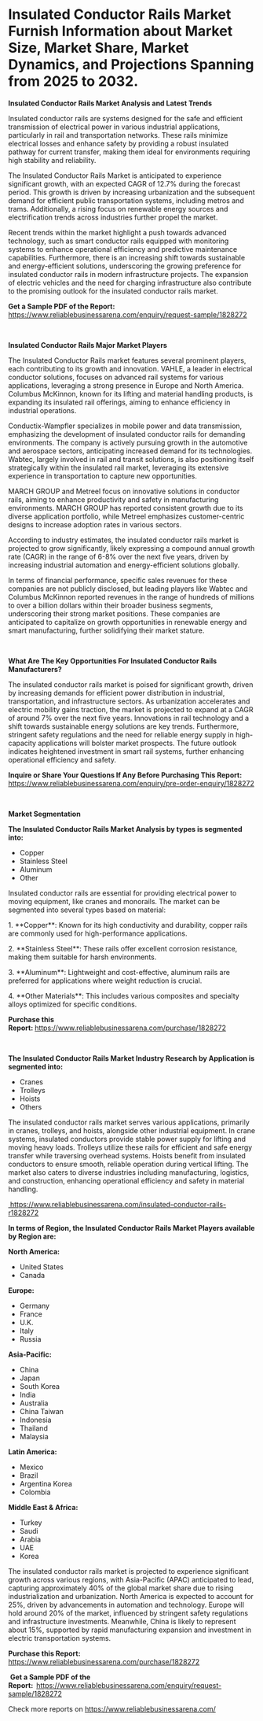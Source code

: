 <p><h1>Insulated Conductor Rails Market Furnish Information about Market Size, Market Share, Market Dynamics, and Projections Spanning from 2025 to 2032.</h1></p><p><strong>Insulated Conductor Rails Market Analysis and Latest Trends</strong></p>
<p><p>Insulated conductor rails are systems designed for the safe and efficient transmission of electrical power in various industrial applications, particularly in rail and transportation networks. These rails minimize electrical losses and enhance safety by providing a robust insulated pathway for current transfer, making them ideal for environments requiring high stability and reliability.</p><p>The Insulated Conductor Rails Market is anticipated to experience significant growth, with an expected CAGR of 12.7% during the forecast period. This growth is driven by increasing urbanization and the subsequent demand for efficient public transportation systems, including metros and trams. Additionally, a rising focus on renewable energy sources and electrification trends across industries further propel the market.</p><p>Recent trends within the market highlight a push towards advanced technology, such as smart conductor rails equipped with monitoring systems to enhance operational efficiency and predictive maintenance capabilities. Furthermore, there is an increasing shift towards sustainable and energy-efficient solutions, underscoring the growing preference for insulated conductor rails in modern infrastructure projects. The expansion of electric vehicles and the need for charging infrastructure also contribute to the promising outlook for the insulated conductor rails market.</p></p>
<p><strong>Get a Sample PDF of the Report:&nbsp;</strong> <a href="https://www.reliablebusinessarena.com/enquiry/request-sample/1828272?utm_campaign=3183&utm_medium=2&utm_source=Github&utm_content=ia&utm_term=03042025&utm_id=insulated-conductor-rails">https://www.reliablebusinessarena.com/enquiry/request-sample/1828272</a></p>
<p>&nbsp;</p>
<p><strong>Insulated Conductor Rails Major Market Players</strong></p>
<p><p>The Insulated Conductor Rails market features several prominent players, each contributing to its growth and innovation. VAHLE, a leader in electrical conductor solutions, focuses on advanced rail systems for various applications, leveraging a strong presence in Europe and North America. Columbus McKinnon, known for its lifting and material handling products, is expanding its insulated rail offerings, aiming to enhance efficiency in industrial operations.</p><p>Conductix-Wampfler specializes in mobile power and data transmission, emphasizing the development of insulated conductor rails for demanding environments. The company is actively pursuing growth in the automotive and aerospace sectors, anticipating increased demand for its technologies. Wabtec, largely involved in rail and transit solutions, is also positioning itself strategically within the insulated rail market, leveraging its extensive experience in transportation to capture new opportunities.</p><p>MARCH GROUP and Metreel focus on innovative solutions in conductor rails, aiming to enhance productivity and safety in manufacturing environments. MARCH GROUP has reported consistent growth due to its diverse application portfolio, while Metreel emphasizes customer-centric designs to increase adoption rates in various sectors.</p><p>According to industry estimates, the insulated conductor rails market is projected to grow significantly, likely expressing a compound annual growth rate (CAGR) in the range of 6-8% over the next five years, driven by increasing industrial automation and energy-efficient solutions globally.</p><p>In terms of financial performance, specific sales revenues for these companies are not publicly disclosed, but leading players like Wabtec and Columbus McKinnon reported revenues in the range of hundreds of millions to over a billion dollars within their broader business segments, underscoring their strong market positions. These companies are anticipated to capitalize on growth opportunities in renewable energy and smart manufacturing, further solidifying their market stature.</p></p>
<p>&nbsp;</p>
<p><strong>What Are The Key Opportunities For Insulated Conductor Rails Manufacturers?</strong></p>
<p><p>The insulated conductor rails market is poised for significant growth, driven by increasing demands for efficient power distribution in industrial, transportation, and infrastructure sectors. As urbanization accelerates and electric mobility gains traction, the market is projected to expand at a CAGR of around 7% over the next five years. Innovations in rail technology and a shift towards sustainable energy solutions are key trends. Furthermore, stringent safety regulations and the need for reliable energy supply in high-capacity applications will bolster market prospects. The future outlook indicates heightened investment in smart rail systems, further enhancing operational efficiency and safety.</p></p>
<p><strong>Inquire or Share Your Questions If Any Before Purchasing This Report:</strong> <a href="https://www.reliablebusinessarena.com/enquiry/pre-order-enquiry/1828272?utm_campaign=3183&utm_medium=2&utm_source=Github&utm_content=ia&utm_term=03042025&utm_id=insulated-conductor-rails">https://www.reliablebusinessarena.com/enquiry/pre-order-enquiry/1828272</a></p>
<p>&nbsp;</p>
<p><strong>Market Segmentation</strong></p>
<p><strong>The Insulated Conductor Rails Market Analysis by types is segmented into:</strong></p>
<p><ul><li>Copper</li><li>Stainless Steel</li><li>Aluminum</li><li>Other</li></ul></p>
<p><p>Insulated conductor rails are essential for providing electrical power to moving equipment, like cranes and monorails. The market can be segmented into several types based on material: </p><p>1. **Copper**: Known for its high conductivity and durability, copper rails are commonly used for high-performance applications.</p><p>2. **Stainless Steel**: These rails offer excellent corrosion resistance, making them suitable for harsh environments.</p><p>3. **Aluminum**: Lightweight and cost-effective, aluminum rails are preferred for applications where weight reduction is crucial.</p><p>4. **Other Materials**: This includes various composites and specialty alloys optimized for specific conditions.</p></p>
<p><strong>Purchase this Report:&nbsp;</strong><a href="https://www.reliablebusinessarena.com/purchase/1828272?utm_campaign=3183&utm_medium=2&utm_source=Github&utm_content=ia&utm_term=03042025&utm_id=insulated-conductor-rails">https://www.reliablebusinessarena.com/purchase/1828272</a></p>
<p>&nbsp;</p>
<p><strong>The Insulated Conductor Rails Market Industry Research by Application is segmented into:</strong></p>
<p><ul><li>Cranes</li><li>Trolleys</li><li>Hoists</li><li>Others</li></ul></p>
<p><p>The insulated conductor rails market serves various applications, primarily in cranes, trolleys, and hoists, alongside other industrial equipment. In crane systems, insulated conductors provide stable power supply for lifting and moving heavy loads. Trolleys utilize these rails for efficient and safe energy transfer while traversing overhead systems. Hoists benefit from insulated conductors to ensure smooth, reliable operation during vertical lifting. The market also caters to diverse industries including manufacturing, logistics, and construction, enhancing operational efficiency and safety in material handling.</p></p>
<p><a href="https://www.reliablebusinessarena.com/insulated-conductor-rails-r1828272?utm_campaign=3183&utm_medium=2&utm_source=Github&utm_content=ia&utm_term=03042025&utm_id=insulated-conductor-rails">&nbsp;https://www.reliablebusinessarena.com/insulated-conductor-rails-r1828272</a></p>
<p><strong>In terms of Region, the Insulated Conductor Rails Market Players available by Region are:</strong></p>
<p>
    <p> <strong> North America: </strong>
        <ul>
            <li>United States</li>
            <li>Canada</li>
        </ul>
        </p> 
    <p> <strong> Europe: </strong>
        <ul>
            <li>Germany</li>
            <li>France</li>
            <li>U.K.</li>
            <li>Italy</li>
            <li>Russia</li>
        </ul>
        </p> 
    <p> <strong> Asia-Pacific: </strong>
        <ul>
            <li>China</li>
            <li>Japan</li>
            <li>South Korea</li>
            <li>India</li>
            <li>Australia</li>
            <li>China Taiwan</li>
            <li>Indonesia</li>
            <li>Thailand</li>
            <li>Malaysia</li>
        </ul>
        </p> 
    <p> <strong> Latin America: </strong>
        <ul>
            <li>Mexico</li>
            <li>Brazil</li>
            <li>Argentina Korea</li>
            <li>Colombia</li>
        </ul>
        </p> 
    <p> <strong> Middle East & Africa: </strong>
        <ul>
            <li>Turkey</li>
            <li>Saudi</li>
            <li>Arabia</li>
            <li>UAE</li>
            <li>Korea</li>
        </ul>
    </p>
    </p>
<p><p>The insulated conductor rails market is projected to experience significant growth across various regions, with Asia-Pacific (APAC) anticipated to lead, capturing approximately 40% of the global market share due to rising industrialization and urbanization. North America is expected to account for 25%, driven by advancements in automation and technology. Europe will hold around 20% of the market, influenced by stringent safety regulations and infrastructure investments. Meanwhile, China is likely to represent about 15%, supported by rapid manufacturing expansion and investment in electric transportation systems.</p></p>
<p><strong>Purchase this Report: </strong><a href="https://www.reliablebusinessarena.com/purchase/1828272?utm_campaign=3183&utm_medium=2&utm_source=Github&utm_content=ia&utm_term=03042025&utm_id=insulated-conductor-rails">https://www.reliablebusinessarena.com/purchase/1828272</a></p>
<p>&nbsp;<strong>Get a Sample PDF of the Report:&nbsp;&nbsp;</strong><a href="https://www.reliablebusinessarena.com/enquiry/request-sample/1828272?utm_campaign=3183&utm_medium=2&utm_source=Github&utm_content=ia&utm_term=03042025&utm_id=insulated-conductor-rails">https://www.reliablebusinessarena.com/enquiry/request-sample/1828272</a></p>
<p><strong></strong></p>
<p>Check more reports on <a href="https://www.reliablebusinessarena.com/?utm_campaign=3183&utm_medium=2&utm_source=Github&utm_content=ia&utm_term=03042025&utm_id=insulated-conductor-rails">https://www.reliablebusinessarena.com/</a></p>